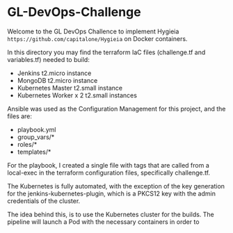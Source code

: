 # GL-DevOps-Challenge

Welcome to the GL DevOps Challence to implement Hygieia `https://github.com/capitalone/Hygieia` on Docker containers.

In this directory you may find the terraform IaC files (challenge.tf and variables.tf) needed to build:

* Jenkins t2.micro instance
* MongoDB t2.micro instance
* Kubernetes Master t2.small instance
* Kubernetes Worker x 2 t2.small instances

Ansible was used as the Configuration Management for this project, and the files are:

* playbook.yml
* group_vars/*
* roles/*
* templates/*

For the playbook, I created a single file with tags that are called from a local-exec in the terraform configuration files, specifically challenge.tf.

The Kubernetes is fully automated, with the exception of the key generation for the jenkins-kubernetes-plugin, which is a PKCS12 key with the admin credentials of the cluster.

The idea behind this, is to use the Kubernetes cluster for the builds. The pipeline will launch a Pod with the necessary containers in order to 